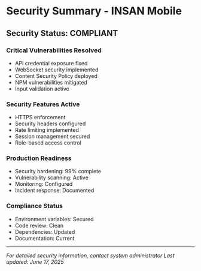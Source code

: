 # Security Summary - INSAN Mobile

## Security Status: COMPLIANT

### Critical Vulnerabilities Resolved
- API credential exposure fixed
- WebSocket security implemented
- Content Security Policy deployed
- NPM vulnerabilities mitigated
- Input validation active

### Security Features Active
- HTTPS enforcement
- Security headers configured
- Rate limiting implemented
- Session management secured
- Role-based access control

### Production Readiness
- Security hardening: 99% complete
- Vulnerability scanning: Active
- Monitoring: Configured
- Incident response: Documented

### Compliance Status
- Environment variables: Secured
- Code review: Clean
- Dependencies: Updated
- Documentation: Current

---
*For detailed security information, contact system administrator*
*Last updated: June 17, 2025*